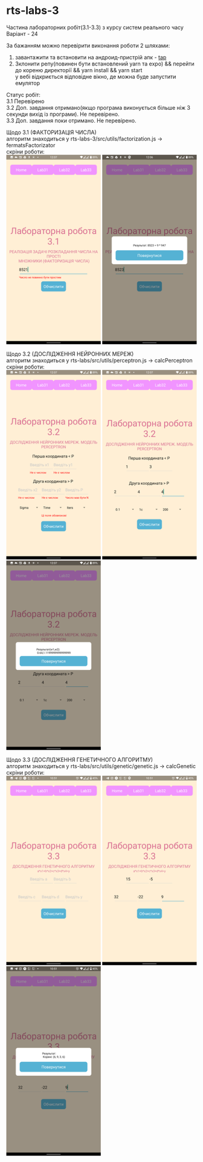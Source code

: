 # rts-labs-3

Частина лабораторних робіт(3.1-3.3) з курсу систем реального часу <br/>
Варіант - 24 <br />

За бажанням можно перевірити виконання роботи 2 шляхами: <br />

1. завантажити та встановити на андроид-пристрій апк - <a href="https://drive.google.com/file/d/1-3fftw-lTxNUXF3aldvKkaYy8rNMC6bK/view?pli=1">tap</a>
2. Зклонити репу(повинен бути встановлений yarn та expo) && перейти до кореню директорії && yarn install && yarn start<br /> у вебі відкриється відповідне вікно, де можна буде запустити емулятор

Статус робіт: <br/>
3.1 Перевірено<br/>
3.2 Доп. завдання отримано(якщо програма виконується більше ніж 3 секунди вихід із програми). Не перевірено.<br/>
3.3 Доп. завдання поки отримано. Не перевірено.<br/>

Щодо 3.1 (ФАКТОРИЗАЦІЯ ЧИСЛА)<br/>
алгоритм знаходиться у rts-labs-3/src/utils/factorization.js -> fermatsFactorizator<br/>
скріни роботи:<br/>
<img src='screenshots/31/1.png' width="250px"></img>
<img src='screenshots/31/2.png' width="250px"></img>

Щодо 3.2 (ДОСЛІДЖЕННЯ НЕЙРОННИХ МЕРЕЖ)<br/>
алгоритм знаходиться у rts-labs/src/utils/perceptron.js -> calcPerceptron<br/>
скріни роботи:<br/>
<img src='screenshots/32/1.png' width="250px"></img>
<img src='screenshots/32/2.png' width="250px"></img>
<img src='screenshots/32/3.png' width="250px"></img>

Щодо 3.3 (ДОСЛІДЖЕННЯ ГЕНЕТИЧНОГО АЛГОРИТМУ)<br/>
алгоритм знаходиться у rts-labs/src/utils/genetic/genetic.js -> calcGenetic<br/>
скріни роботи:<br/>
<img src='screenshots/33/1.png' width="250px"></img>
<img src='screenshots/33/2.png' width="250px"></img>
<img src='screenshots/33/3.png' width="250px"></img>
